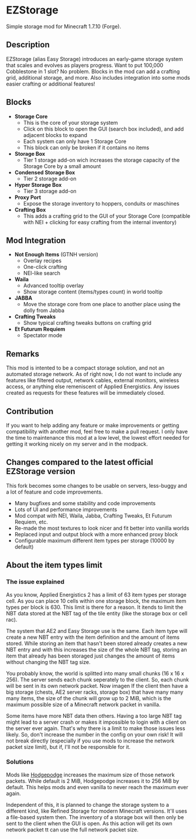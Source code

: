 # EZStorage

Simple storage mod for Minecraft 1.7.10 (Forge).

## Description

EZStorage (alias Easy Storage) introduces an early-game storage system that scales and evolves as players progress. Want to put 100,000 Cobblestone in 1 slot? No problem. Blocks in the mod can add a crafting grid, additional storage, and more. Also includes integration into some mods easier crafting or additional features!
 
## Blocks

- **Storage Core**
  - This is the core of your storage system
  - Click on this block to open the GUI (search box included), and add adjacent blocks to expand
  - Each system can only have 1 Storage Core
  - This block can only be broken if it contains no items
- **Storage Box**
  - Tier 1 storage add-on wich increases the storage capacity of the Storage Core by a small amount
- **Condensed Storage Box**
  - Tier 2 storage add-on
- **Hyper Storage Box**
  - Tier 3 storage add-on
- **Proxy Port**
  - Expose the storage inventory to hoppers, conduits or maschines
- **Crafting Box**
  - This adds a crafting grid to the GUI of your Storage Core (compatible with NEI + clicking for easy crafting from the internal inventory)

## Mod Integration

- **Not Enough Items** (GTNH version)
  - Overlay recipes
  - One-click crafting
  - NEI-like search
- **Waila**
  - Advanced tooltip overlay
  - Show storage content (items/types count) in world tooltip
- **JABBA**
  - Move the storage core from one place to another place using the dolly from Jabba
- **Crafting Tweaks**
  - Show typical crafting tweaks buttons on crafting grid
- **Et Futurum Requiem**
  - Spectator mode

## Remarks

This mod is intented to be a compact storage solution, and not an automated storage network. As of right now, I do not want to include any features like filtered output, network cables, external monitors, wireless access, or anything else remeniscent of Applied Energistics. Any issues created as requests for these features will be immediately closed.

## Contribution

If you want to help adding any feature or make improvements or getting compatibility with another mod, feel free to make a pull request. I only have the time to maintenance this mod at a low level, the lowest effort needed for getting it working nicely on my server and in the modpack.

## Changes compared to the latest official EZStorage version

This fork becomes some changes to be usable on servers, less-buggy and a lot of feature and code improvements.

- Many bugfixes and some stability and code improvements
- Lots of UI and performance improvements
- Mod compat with NEI, Waila, Jabba, Crafting Tweaks, Et Futurum Requiem, etc.
- Re-made the most textures to look nicer and fit better into vanilla worlds
- Replaced input and output block with a more enhanced proxy block
- Configurable maximum different item types per storage (10000 by default)

## About the item types limit

### The issue explained

As you know, Applied Energistics 2 has a limit of 63 item types per storage cell. As you can place 10 cells within one storage block, the maximum item types per block is 630. This limit is there for a reason. It itends to limit the NBT data stored at the NBT tag of the tile entity (like the storage box or cell rac).

The system that AE2 and Easy Storage use is the same. Each item type will create a new NBT entry with the item definition and the amount of items stored. While storing an item that hasn't been stored already creates a new NBT entry and with this increases the size of the whole NBT tag, storing an item that already has been storaged just changes the amount of items without changing the NBT tag size.

You probably know, the world is splitted into many small chunks (16 x 16 x 256). The server sends each chunk seperately to the client. So, each chunk will be sent in its own network packet. Now imagen If the client then have a big storage (chests, AE2 server racks, storage box) that have many many many items, the size of the chunk will grow up to 2 MiB, which is the maximum possible size of a Minecraft network packet in vanilla.

Some items have more NBT data then others. Having a too large NBT tag might lead to a server crash or makes it impossible to login with a client on the server ever again. That's why there is a limit to make those issues less likely. So, don't increase the number in the config on your own risk! It will not break directly (especially if you use mods to increase the network packet size limit), but if, I'll not be responsible for it.

### Solutions

Mods like [Hodgepodge](https://github.com/GTNewHorizons/Hodgepodge) increases the maximum size of those network packets. While default is 2 MiB, Hodgepodge increases it to 256 MiB by default. This helps mods and even vanilla to never reach the maximum ever again.

Independent of this, it is planned to change the storage system to a different kind, like Refined Storage for modern Minecraft versions. It'll uses a file-based system then. The inventory of a storage box will then only be sent to the client when the GUI is open. As this action will get its own network packet tt can use the full network packet size.